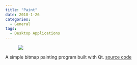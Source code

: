```yaml
---
title: "Paint"
date: 2018-1-26
categories:
  - General
tags:
  - Desktop Applications
---
```


<figure>
	<img src="https://camo.githubusercontent.com/d56abd5f682ec3534cb6b24439b5df87e91cf470/68747470733a2f2f692e696d6775722e636f6d2f497a43343476722e706e67">
	<figcaption></figcaption>
</figure>

A simple bitmap painting program built with Qt. 
[source code](https://github.com/ppieper/Paint)